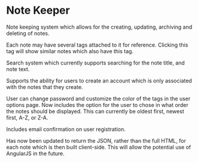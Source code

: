 # Note Keeper
Note keeping system which allows for the creating, updating, archiving and deleting of notes.

Each note may have several tags attached to it for reference. Clicking this tag will show similar notes which also have this tag. 

Search system which currently supports searching for the note title, and note text. 

Supports the ability for users to create an account which is only associated with the notes that they create. 

User can change password and customize the color of the tags in the user options page. Now includes the option for the user to chose in what order the notes should be displayed. This can currently be oldest first, newest first, A-Z, or Z-A.

Includes email confirmation on user registration. 

Has now been updated to return the JSON, rather than the full HTML, for each note which is then built client-side. This will allow the potential use of AngularJS in the future.
